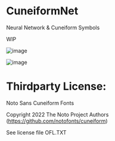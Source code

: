 # CuneiformNet
Neural Network & Cuneiform Symbols

WIP

![image](https://github.com/user-attachments/assets/ad13cc06-5757-4cf9-bbed-db98493a598e)


![image](https://github.com/user-attachments/assets/a5dce9d0-74b4-494a-8702-5ee64f12e47c)



# Thirdparty License:

Noto Sans Cuneiform Fonts

Copyright 2022 The Noto Project Authors (https://github.com/notofonts/cuneiform)

See license file OFL.TXT
